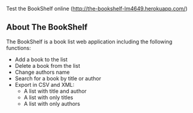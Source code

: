 Test the BookShelf online (http://the-bookshelf-lm4649.herokuapp.com/)

## About The BookShelf

The BookShelf is a book list web application including the following functions:

- Add a book to the list
- Delete a book from the list
- Change authors name
- Search for a book by title or author
- Export in CSV and XML:
  - A list with title and author
  - A list with only titles
  - A list with only authors
  
  
 
